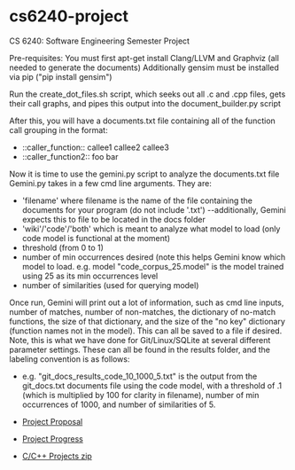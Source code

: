 # cs6240-project
CS 6240: Software Engineering Semester Project

Pre-requisites:
  You must first apt-get install Clang/LLVM and Graphviz (all needed to generate the documents)
  Additionally gensim must be installed via pip ("pip install gensim")
  
Run the create_dot_files.sh script, which seeks out all .c and .cpp files, gets their call graphs,
  and pipes this output into the document_builder.py script
  
After this, you will have a documents.txt file containing all of the function call grouping in the format:
  - ::caller_function:: callee1 callee2 callee3
  - ::caller_function2:: foo bar 

Now it is time to use the gemini.py script to analyze the documents.txt file
Gemini.py takes in a few cmd line arguments.  They are:
 - 'filename' where filename is the name of the file containing the documents for your program (do not include '.txt')
      --additionally, Gemini expects this to file to be located in the docs folder
 - 'wiki'/'code'/'both' which is meant to analyze what model to load (only code model is functional at the moment)
 - threshold (from 0 to 1)
 - number of min occurrences desired (note this helps Gemini know which model to load.  e.g. model "code_corpus_25.model" is        the model trained using 25 as its min occurrences level
 - number of similarities (used for querying model)
 
Once run, Gemini will print out a lot of information, such as cmd line inputs, number of matches, number of non-matches, the dictionary of no-match functions, the size of that dictionary, and the size of the "no key" dictionary (function names not in the model).  This can all be saved to a file if desired.  Note, this is what we have done for Git/Linux/SQLite at several different parameter settings.  These can all be found in the results folder, and the labeling convention is as follows:

- e.g. "git_docs_results_code_10_1000_5.txt" is the output from the git_docs.txt documents file using the code model, with a threshold of .1 (which is multiplied by 100 for clarity in filename), number of min occurrences of 1000, and number of similarities of 5.

- [Project Proposal](https://docs.google.com/document/d/1ggJiaL3gdO8rZxeZbgVWhGYrrS6GGHh7yDA4107d3Ro/edit)
- [Project Progress](https://docs.google.com/document/d/1kT5qNgq6uY77Gc5A8uavghyJn15jyCUctbhLtkaiXQw/edit)
- [C/C++ Projects zip](https://drive.google.com/open?id=0B12cEF8wVKRXX0Vsci1WeUpPUWc)

